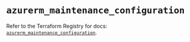 # `azurerm_maintenance_configuration`

Refer to the Terraform Registry for docs: [`azurerm_maintenance_configuration`](https://registry.terraform.io/providers/hashicorp/azurerm/3.96.0/docs/resources/maintenance_configuration).
